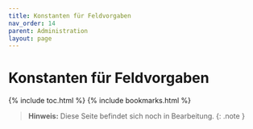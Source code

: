 ```yaml
---
title: Konstanten für Feldvorgaben
nav_order: 14
parent: Administration
layout: page
---
```


# Konstanten für Feldvorgaben
{% include toc.html %}
{% include bookmarks.html %}

> **Hinweis:** Diese Seite befindet sich noch in Bearbeitung.
{: .note }
